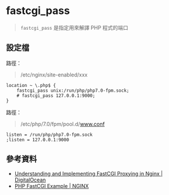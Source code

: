 # fastcgi_pass

> `fastcgi_pass` 是指定用來解譯 PHP 程式的端口

## 設定檔

路徑：

> /etc/nginx/site-enabled/xxx

```
location ~ \.php$ {
    fastcgi_pass unix:/run/php/php7.0-fpm.sock;
    # fastcgi_pass 127.0.0.1:9000;
}
```

路徑：

> /etc/php/7.0/fpm/pool.d/www.conf

```
listen = /run/php/php7.0-fpm.sock
;listen = 127.0.0.1:9000
```



## 參考資料
* [Understanding and Implementing FastCGI Proxying in Nginx | DigitalOcean](https://www.digitalocean.com/community/tutorials/understanding-and-implementing-fastcgi-proxying-in-nginx)
* [PHP FastCGI Example | NGINX](https://www.nginx.com/resources/wiki/start/topics/examples/phpfcgi/)